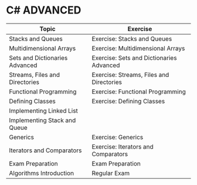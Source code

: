 
# C# ADVANCED

| Topic                              | Exercise                               |
|------------------------------------|----------------------------------------|
| Stacks and Queues                  | Exercise: Stacks and Queues            |
| Multidimensional Arrays            | Exercise: Multidimensional Arrays      |
| Sets and Dictionaries Advanced     | Exercise: Sets and Dictionaries Advanced|
| Streams, Files and Directories     | Exercise: Streams, Files and Directories|
| Functional Programming             | Exercise: Functional Programming       |
| Defining Classes                   | Exercise: Defining Classes             |
| Implementing Linked List           |                                        |
| Implementing Stack and Queue       |                                        |
| Generics                           | Exercise: Generics                     |
| Iterators and Comparators          | Exercise: Iterators and Comparators    |
| Exam Preparation                   | Exam Preparation                       |
| Algorithms Introduction            | Regular Exam                           |


